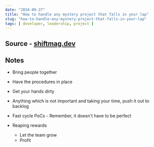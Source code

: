 ```yaml
---
date: "2024-09-27"
title: "How to handle any mystery project that falls in your lap"
slug: "how-to-handle-any-mystery-project-that-falls-in-your-lap"
tags: [ developer, leadership, project ]
---
```




## Source - [shiftmag.dev][1]

## Notes
* Bring people together
* Have the procedures in place
* Get your hands dirty
* Anything which is not important and taking your time, push it out to backlog
* Fast cycle PoCs - Remember, it doesn't have to be perfect
* Reaping rewards
  * Let the team grow
  * Profit



   [1]: https://shiftmag.dev/how-to-handle-any-mystery-project-that-falls-in-your-lap-3761/
